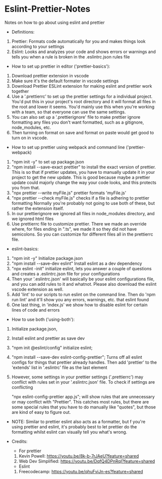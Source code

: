 # Eslint-Prettier-Notes

Notes on how to go about using eslint and prettier

-   Definitions:

1. Prettier: Formats code automatically for you and makes things look according to your settings
2. Eslint: Looks and analyzes your code and shows errors or warnings and tells you when a rule is broken in the .eslintrc.json rules file

-   How to set up prettier in editor ('prettier-basics'):

1. Download prettier extension in vscode
2. Make sure it's the default formater in vscode settings
3. Download Prettier ESLint extension for making eslint and prettier work together
4. Use a '.prettierrc' to set up the prettier settings for a individual project. You'd put this in your project's root directory
   and it will format all files in the root and lower it seems. You'd mainly use this when you're working with a team, so that
   everyone can use the same settings.
5. You can also set up a '.prettierignore' file to make prettier ignore formatting any files
   you don't want formatted, such as a gitignore, node_modules, etc.
6. Then turning on format on save and format on paste would get good to turn on in vscode.

-   How to set up prettier using webpack and command line ('prettier-webpack)

1. "npm init -y" to set up package.json
2. "npm install --save-exact prettier" to install the exact version of prettier. This is so
   that if prettier updates, you have to manually update it in your project to get the new update. This is good because maybe a prettier update could majorly change the way your code
   looks, and this protects you from that.
3. "npx prettier --write myFile.js" prettier formats 'myFile.js'
4. "npx prettier --check myFile.js" checks if a file is adhering to prettier formatting Normally
   you're probably not going to use both of these, but rather the extension itself.
5. In our prettierignore we ignored all files in node_modules directory, and we ignored html files
6. Use prettierrc file to customize prettier. There we made an override where, for files ending in ".ts", we made it so they did not have semicolons. So you can customize for different files all in the prettierrc file.

-   eslint-basics:

1. "npm init -y" Initialize package.json
2. "npm install --save-dev eslint" Install eslint as a dev dependency
3. "npx eslint -init" initialize eslint, lets you answer a couple of questions and creates a .eslintrc.json file for your configurations
4. Then your '.eslintrc.json' will basically be your eslint configurations file, and you can add rules to it and whatnot. Please also
   download the eslint vscode extension as well.
5. Add 'lint' to our scripts to run eslint on the command line. Then do
   'npm run lint' and it'll show you any errors, warnings, etc. that eslint found
6. One last thing, in 'index.js' we show how to disable eslint for certain lines of code and errors

-   How to use both ('using-both'):

1. Initialize package.json,
2. Install eslint and prettier as save dev
3. "npm init @eslint/config" initialize eslint;
4. "npm install --save-dev eslint-config-prettier"; Turns off all eslint configs for things
   that prettier already handles. Then add 'prettier' to the 'extends' list in '.eslintrc' file
   as the last element
5. However, some settings in your prettier settings ('.prettierrc') may conflict with
   rules set in your '.eslintrc.json' file. To check if settings are conflicting

    "npx eslint-config-prettier app.js"; will show rules that are unnecessary or may
    conflict with "Prettier". This catches most rules, but there are some special rules
    that you have to do manually like "quotes", but those are kind of easy to figure out.

-   NOTE: Similar to prettier eslint also acts as a formatter, but f you're using prettier and eslint, it's probably best to let prettier do the formatting whilst eslint can visually tell you what's wrong.

-   Credits:

    -   For prettier

    1. Kevin Powell: https://youtu.be/8k-b-7rJAeU?feature=shared
    2. Web Dev Simplified: https://youtu.be/DqfQ4DPnRqI?feature=shared

    -   Eslint

    1. Freecodecamp: https://youtu.be/qhuFviJn-es?feature=shared
